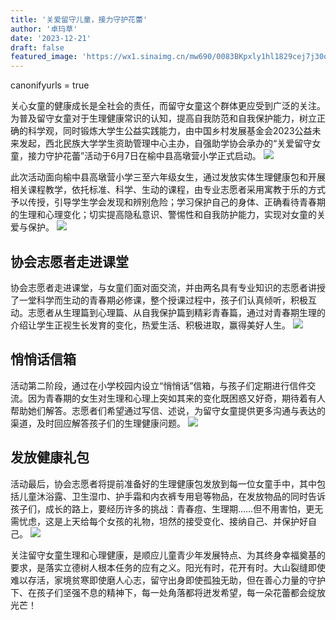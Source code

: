```yaml
---
title: '关爱留守儿童，接力守护花蕾'
author: '卓玛草'
date: '2023-12-21'
draft: false
featured_image: 'https://wx1.sinaimg.cn/mw690/0083BKpxly1hl1829cej7j30ov0glwii.jpg'
---
```

canonifyurls = true

关心女童的健康成长是全社会的责任，而留守女童这个群体更应受到广泛的关注。为普及留守女童对于生理健康常识的认知，提高自我防范和自我保护能力，树立正确的科学观，同时锻炼大学生公益实践能力，由中国乡村发展基金会2023公益未来发起，西北民族大学学生资助管理中心主办，自强助学协会承办的“关爱留守女童，接力守护花蕾”活动于6月7日在榆中县高墩营小学正式启动。
![](https://wx4.sinaimg.cn/mw690/0083BKpxly1hl1829zy9zj30se0ixgpt.jpg)



此次活动面向榆中县高墩营小学三至六年级女生，通过发放实体生理健康包和开展相关课程教学，依托标准、科学、生动的课程，由专业志愿者采用寓教于乐的方式予以传授，引导学生学会发现和辨别危险；学习保护自己的身体、正确看待青春期的生理和心理变化；切实提高隐私意识、警惕性和自我防护能力，实现对女童的关爱与保护。
![](https://wx1.sinaimg.cn/mw690/0083BKpxly1hl1829px1lj30mx0fan0c.jpg)


## 协会志愿者走进课堂
协会志愿者走进课堂，与女童们面对面交流，并由两名具有专业知识的志愿者讲授了一堂科学而生动的青春期必修课，整个授课过程中，孩子们认真倾听，积极互动。志愿者从生理篇到心理篇、从自我保护篇到精彩青春篇，通过对青春期生理的介绍让学生正视生长发育的变化，热爱生活、积极进取，赢得美好人生。
![](https://wx1.sinaimg.cn/mw690/0083BKpxly1hl18292gk5j30n10fcjtv.jpg)



## 悄悄话信箱
活动第二阶段，通过在小学校园内设立“悄悄话”信箱，与孩子们定期进行信件交流。因为青春期的女生对生理和心理上突如其来的变化既困惑又好奇，期待着有人帮助她们解答。志愿者们希望通过写信、述说，为留守女童提供更多沟通与表达的渠道，及时回应解答孩子们的生理健康问题。
![](https://wx3.sinaimg.cn/mw690/0083BKpxly1hl1828qdqmj30p80gtn08.jpg)

## 发放健康礼包
活动最后，协会志愿者将提前准备好的生理健康包发放到每一位女童手中，其中包括儿童沐浴露、卫生湿巾、护手霜和内衣裤专用皂等物品，在发放物品的同时告诉孩子们，成长的路上，要经历许多的挑战：青春痘、生理期……但不用害怕，更无需忧虑，这是上天给每个女孩的礼物，坦然的接受变化、接纳自己、并保护好自己。
![](https://wx1.sinaimg.cn/mw690/0083BKpxly1hl1829cej7j30ov0glwii.jpg)


关注留守女童生理和心理健康，是顺应儿童青少年发展特点、为其终身幸福奠基的要求，是落实立德树人根本任务的应有之义。阳光有时，花开有时。大山裂缝即使难以存活，家境贫寒即使磨人心志，留守出身即使孤独无助，但在善心力量的守护下、在孩子们坚强不息的精神下，每一处角落都将迸发希望，每一朵花蕾都会绽放光芒！